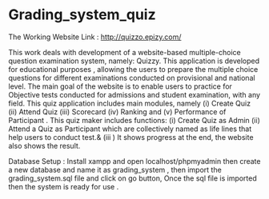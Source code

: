 # Grading_system_quiz
The Working Website Link : http://quizzo.epizy.com/


  This work deals with development of a website-based multiple-choice question examination system, namely: Quizzy. This application is developed for educational purposes , allowing the users to prepare the multiple choice questions for different examinations conducted on provisional and national level. The main goal of the website is to enable users to practice for Objective tests conducted for admissions and student examination, with any  field. This quiz application includes main modules, namely (i) Create Quiz (ii) Attend Quiz  (iii) Scorecard  (iv) Ranking and (v) Performance of Participant . This quiz maker includes  functions: (i) Create Quiz as Admin (ii) Attend a Quiz as Participant which are collectively named as life lines that help users to conduct test.& (iii )  It shows progress at the end, the website also shows the result.
  
  Database Setup : Install xampp and open localhost/phpmyadmin then create a new database and name it as grading_system , then import the grading_system.sql file and click on go button, Once the sql file is imported then the system is ready for use .
